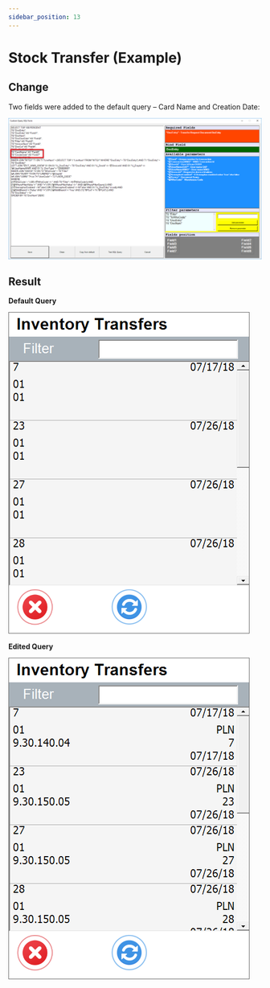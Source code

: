 ```yaml
---
sidebar_position: 13
---
```


# Stock Transfer (Example)

## Change

Two fields were added to the default query – Card Name and Creation Date:

![Card Name Creation Date](./media/cardname-creation-date.png)

## Result

**Default Query**

![Inventory Transfer Default Query](./media/inventory-transfer-default-query.png)

**Edited Query**

![Inventory Transfer Edited Query](./media/inventory-transfer-edited-query.png)
